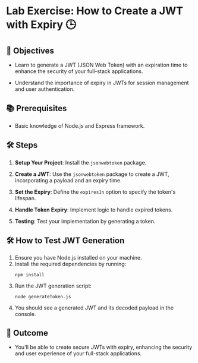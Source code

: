 # Lab Exercise: How to Create a JWT with Expiry 🕒

## 🎯 Objectives

- Learn to generate a JWT (JSON Web Token) with an expiration time to enhance the security of your full-stack applications.

- Understand the importance of expiry in JWTs for session management and user authentication.

## 📚 Prerequisites

- Basic knowledge of Node.js and Express framework.

## 🛠️ Steps

1. **Setup Your Project**: Install the `jsonwebtoken` package.

2. **Create a JWT**: Use the `jsonwebtoken` package to create a JWT, incorporating a payload and an expiry time.

3. **Set the Expiry**: Define the `expiresIn` option to specify the token's lifespan.

4. **Handle Token Expiry**: Implement logic to handle expired tokens.

5. **Testing**: Test your implementation by generating a token.

## 🛠️ How to Test JWT Generation
1. Ensure you have Node.js installed on your machine.
2. Install the required dependencies by running:
   ```
   npm install
   ```
3. Run the JWT generation script:
   ```
   node generateToken.js
   ```
4. You should see a generated JWT and its decoded payload in the console.

## 🎉 Outcome


- You'll be able to create secure JWTs with expiry, enhancing the security and user experience of your full-stack applications.
